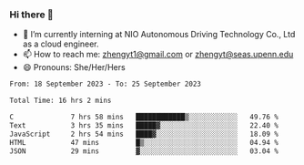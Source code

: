 ### Hi there 👋

<!--
**zhengyt1/zhengyt1** is a ✨ _special_ ✨ repository because its `README.md` (this file) appears on your GitHub profile.

Here are some ideas to get you started:

- 🔭 I’m currently working on ...
- 🌱 I’m currently learning ...
- 👯 I’m looking to collaborate on ...
- 🤔 I’m looking for help with ...
- 💬 Ask me about ...
- 📫 How to reach me: ...
- 😄 Pronouns: ...
- ⚡ Fun fact: ...
-->

- 🔭 I’m currently interning at NIO Autonomous Driving Technology Co., Ltd as a cloud engineer.
- 📫 How to reach me: zhengyt1@gmail.com or zhengyt@seas.upenn.edu
- 😄 Pronouns: She/Her/Hers



<!--START_SECTION:waka-->

```txt
From: 18 September 2023 - To: 25 September 2023

Total Time: 16 hrs 2 mins

C              7 hrs 58 mins   ████████████▒░░░░░░░░░░░░   49.76 %
Text           3 hrs 35 mins   █████▓░░░░░░░░░░░░░░░░░░░   22.40 %
JavaScript     2 hrs 54 mins   ████▓░░░░░░░░░░░░░░░░░░░░   18.09 %
HTML           47 mins         █▒░░░░░░░░░░░░░░░░░░░░░░░   04.94 %
JSON           29 mins         ▓░░░░░░░░░░░░░░░░░░░░░░░░   03.04 %
```

<!--END_SECTION:waka-->

